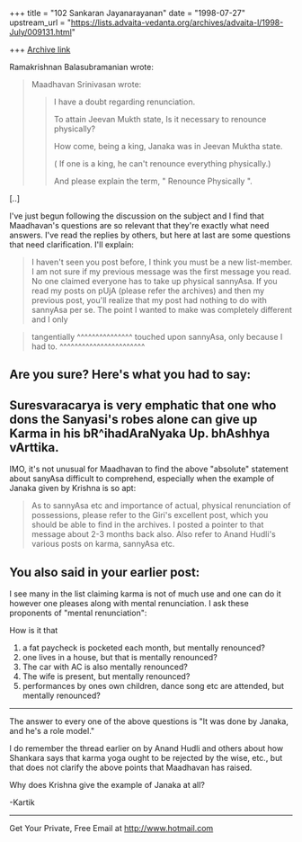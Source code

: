 +++
title = "102 Sankaran Jayanarayanan"
date = "1998-07-27"
upstream_url = "https://lists.advaita-vedanta.org/archives/advaita-l/1998-July/009131.html"

+++
[Archive link](https://lists.advaita-vedanta.org/archives/advaita-l/1998-July/009131.html)

Ramakrishnan Balasubramanian <ramakris at EROLS.COM> wrote:

>Maadhavan Srinivasan wrote:
>
>> I have a doubt regarding renunciation.
>>
>> To attain Jeevan Mukth state, Is it necessary to renounce physically?
>>
>> How come, being a king, Janaka was in Jeevan Muktha state.
>>
>> ( If one is a king, he can't renounce everything physically.)
>>
>> And please explain the term, " Renounce Physically ".
>>

[..]

I've just begun following the discussion on the subject and I find that
Maadhavan's questions are so relevant that they're exactly what need
answers. I've read the replies by others, but here at last are some
questions that need clarification. I'll explain:

>I haven't seen you post before, I think you must be a new list-member.
I
>am not sure if my previous message was the first message you read. No
>one claimed everyone has to take up physical sannyAsa. If you read my
>posts on pUjA (please refer the archives) and then my previous post,
>you'll realize that my post had nothing to do with sannyAsa per se. The
>point I wanted to make was completely different and I only

> tangentially
^^^^^^^^^^^^^^^
>touched upon sannyAsa, only because I had to.
^^^^^^^^^^^^^^^^^^^^^^^

Are you sure? Here's what you had to say:
-------------
Suresvaracarya is very emphatic that one who dons the Sanyasi's robes
alone can give up Karma in his bR^ihadAraNyaka Up. bhAshhya vArttika.
-------------

IMO, it's not unusual for Maadhavan to find the above "absolute"
statement about sanyAsa difficult to comprehend, especially when the
example of Janaka given by Krishna is so apt:

> As to sannyAsa etc and
>importance of actual, physical renunciation of possessions, please
refer
>to the Giri's excellent post, which you should be able to find in the
>archives. I posted a pointer to that message about 2-3 months back
also.
>Also refer to Anand Hudli's various posts on karma, sannyAsa etc.
>

You also said in your earlier post:
---------------------------
I see many in the list claiming karma is not of much use and one can do
it however one pleases along with mental renunciation. I ask these
proponents of "mental renunciation":

How is it that
1. a fat paycheck is pocketed each month, but mentally renounced?
2. one lives in a house, but that is mentally renounced?
3. The car with AC is also mentally renounced?
4. The wife is present, but mentally renounced?
5. performances by ones own children, dance song etc are attended, but
mentally renounced?
----------------------------

The answer to every one of the above questions is "It was done by
Janaka, and he's a role model."

I do remember the thread earlier on by Anand Hudli and others about how
Shankara says that karma yoga ought to be rejected by the wise, etc.,
but that does not clarify the above points that Maadhavan has raised.

Why does Krishna give the example of Janaka at all?

-Kartik

______________________________________________________
Get Your Private, Free Email at http://www.hotmail.com


